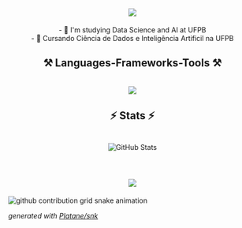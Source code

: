 <h1 align="center">
  <img src="https://readme-typing-svg.herokuapp.com/?font=Righteous&size=35&center=true&vCenter=true&width=500&height=70&duration=4000&lines=Hello+World!+👋;+I'm+Pedro+Kruta!;" />
</h1>

<div align="center">
  - 🔭 I'm studying Data Science and AI at UFPB
  <br>
  - 🌱 Cursando Ciência de Dados e Inteligência Artificil na UFPB
</div>

<h2 align="center">⚒️ Languages-Frameworks-Tools ⚒️</h2>
<br>
<div align="center">
  <img src="https://skillicons.dev/icons?i=python,c,vscode,git,github,bash,discord" />
</div>

<h2 align="center">⚡ Stats ⚡</h2>
<br>
<div align="center">
  <picture>
    <source srcset="https://github-readme-stats.vercel.app/api?username=PKrutaa&show_icons=true&theme=dark" media="(prefers-color-scheme: dark)" />
    <source srcset="https://github-readme-stats.vercel.app/api?username=PKrutaa&show_icons=true" media="(prefers-color-scheme: light), (prefers-color-scheme: no-preference)" />
    <img src="https://github-readme-stats.vercel.app/api?username=PKrutaa&show_icons=true" alt="GitHub Stats" />
  </picture>
</div>
<br>

<h1 align="center">
  <img src="https://readme-typing-svg.herokuapp.com/?font=Righteous&size=35&center=true&vCenter=true&width=500&height=70&duration=4000&lines=Thanks+for+the+attention!;" />
</h1>

<picture>
  <source media="(prefers-color-scheme: dark)" srcset="https://raw.githubusercontent.com/PKrutaa/PKrutaa/output/github-contribution-grid-snake-dark.svg">
  <source media="(prefers-color-scheme: light)" srcset="https://raw.githubusercontent.com/PKrutaa/PKrutaa/output/github-contribution-grid-snake.svg">
  <img alt="github contribution grid snake animation" src="https://raw.githubusercontent.com/PKrutaa/PKrutaa/output/github-contribution-grid-snake.svg">
</picture>

_generated with [Platane/snk](https://github.com/Platane/snk)_


